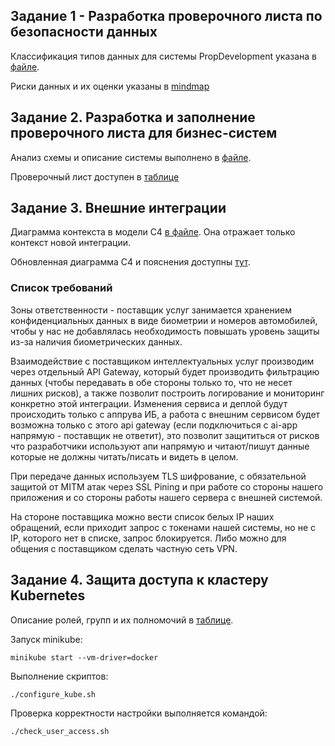 ## Задание 1 - Разработка проверочного листа по безопасности данных

Классификация типов данных для системы PropDevelopment указана в [файле](Exc1/ANALYZE.md).

Риски данных и их оценки указаны в [mindmap](Exc1/mindmap.drawio)

## Задание 2. Разработка и заполнение проверочного листа для бизнес-систем

Анализ схемы и описание системы выполнено в [файле](Exc2/ANALYZE.md).

Проверочный лист доступен в [таблице](Exc2/checklist.xlsx)

## Задание 3. Внешние интеграции

Диаграмма контекста в модели C4 [в файле](Exc3/PropDevelopment_С4_model-context.drawio). Она отражает только контекст новой интеграции.

Обновленная диаграмма C4 и пояснения доступны [тут](Exc3/PropDevelopment_С4_model.drawio).


### Список требований

Зоны ответственности - поставщик услуг занимается хранением конфиденциальных данных в виде биометрии и номеров автомобилей, чтобы у нас не добавлялась необходимость повышать уровень защиты из-за наличия биометрических данных.

Взаимодействие с поставщиком интеллектуальных услуг производим через отдельный API Gateway, который будет производить фильтрацию данных (чтобы передавать в обе стороны только то, что не несет лишних рисков), а также позволит построить логирование и мониторинг конкретно этой интеграции. Изменения сервиса и деплой будут происходить только с аппрува ИБ, а работа с внешним сервисом будет возможна только с этого api gateway (если подключиться с ai-app напрямую - поставщик не ответит), это позволит защититься от рисков что разработчики используют апи напрямую и читают/пишут данные которые не должны читать/писать и видеть в целом.

При передаче данных используем TLS шифрование, с обязательной защитой от MITM атак через SSL Pining и при работе со стороны нашего приложения и со стороны работы нашего сервера с внешней системой.

На стороне поставщика можно вести список белых IP наших обращений, если приходит запрос с токенами нашей системы, но не с IP, которого нет в списке, запрос блокируется.
Либо можно для общения с поставщиком сделать частную сеть VPN.

## Задание 4. Защита доступа к кластеру Kubernetes

Описание ролей, групп и их полномочий в [таблице](Exc4/роли_и_группы_и_их_полномочия.xlsx).

Запуск minikube:
```
minikube start --vm-driver=docker
```

Выполнение скриптов:
```
./configure_kube.sh
```

Проверка корректности настройки выполняется командой:
```
./check_user_access.sh
```
